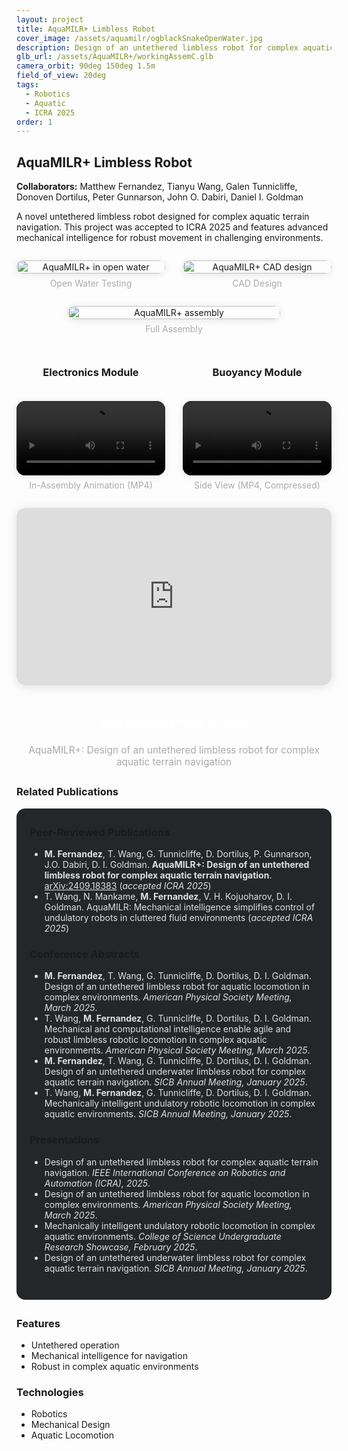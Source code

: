 ```yaml
---
layout: project
title: AquaMILR+ Limbless Robot
cover_image: /assets/aquamilr/ogblackSnakeOpenWater.jpg
description: Design of an untethered limbless robot for complex aquatic terrain navigation. (accepted ICRA 2025)
glb_url: /assets/AquaMILR+/workingAssemC.glb
camera_orbit: 90deg 150deg 1.5m
field_of_view: 20deg
tags:
  - Robotics
  - Aquatic
  - ICRA 2025
order: 1
---
```


## AquaMILR+ Limbless Robot

**Collaborators:** Matthew Fernandez, Tianyu Wang, Galen Tunnicliffe, Donoven Dortilus, Peter Gunnarson, John O. Dabiri, Daniel I. Goldman

A novel untethered limbless robot designed for complex aquatic terrain navigation. This project was accepted to ICRA 2025 and features advanced mechanical intelligence for robust movement in challenging environments.

<div style="display:flex;gap:2em;justify-content:center;margin:2em 0;flex-wrap:wrap;align-items:flex-start;">
  <div style="flex:1;min-width:220px;max-width:400px;text-align:center;">
    <img src="{{ site.baseurl }}/assets/aquamilr/ogblackSnakeOpenWater.jpg" alt="AquaMILR+ in open water" style="width:100%;max-width:340px;border-radius:1em;box-shadow:0 2px 12px rgba(0,0,0,0.10);margin-bottom:0.5em;">
    <div style="color:#aaa;font-size:1em;">Open Water Testing</div>
  </div>
  <div style="flex:1;min-width:220px;max-width:400px;text-align:center;">
    <img src="{{ site.baseurl }}/assets/aquamilr/aquaMILR_CAD_pic.jpg" alt="AquaMILR+ CAD design" style="width:100%;max-width:340px;border-radius:1em;box-shadow:0 2px 12px rgba(0,0,0,0.10);margin-bottom:0.5em;">
    <div style="color:#aaa;font-size:1em;">CAD Design</div>
  </div>
  <div style="flex:1;min-width:220px;max-width:400px;text-align:center;">
    <img src="{{ site.baseurl }}/assets/AquaMILR+/AquaMILR+Pic.jpg" alt="AquaMILR+ assembly" style="width:100%;max-width:340px;border-radius:1em;box-shadow:0 2px 12px rgba(0,0,0,0.10);margin-bottom:0.5em;">
    <div style="color:#aaa;font-size:1em;">Full Assembly</div>
  </div>
</div>

<div style="display:flex;gap:2em;justify-content:center;margin:2em 0;flex-wrap:wrap;align-items:flex-start;">
  <!-- Full Assembly viewer removed -->
  <div style="flex:1;min-width:220px;max-width:400px;">
    <h3 style="text-align:center;color:var(--accent3);margin-bottom:0.5em;">Electronics Module</h3>
    <model-viewer src="{{ site.baseurl }}/assets/AquaMILR+/electronicsModuleC.glb" alt="A 3D model of AquaMILR+ Electronics Module" auto-rotate camera-controls style="width:100%;height:120px;background:#fff;border-radius:1em;"></model-viewer>
  </div>
  <div style="flex:1;min-width:220px;max-width:400px;">
    <h3 style="text-align:center;color:var(--accent3);margin-bottom:0.5em;">Buoyancy Module</h3>
    <model-viewer src="{{ site.baseurl }}/assets/AquaMILR+/biggerNew_-_Copy.glb" alt="A 3D model of AquaMILR+ Buoyancy Module" auto-rotate camera-controls style="width:100%;height:120px;background:#fff;border-radius:1em;"></model-viewer>
  </div>
</div>

<div style="display:flex;gap:2em;flex-wrap:wrap;justify-content:center;margin-bottom:2em;">
  <div style="flex:1;min-width:220px;max-width:400px;text-align:center;">
    <video src="{{ site.baseurl }}/assets/AquaMILR+/in_assembly_animation.mp4" controls style="width:100%;max-width:340px;border-radius:1em;box-shadow:0 2px 12px rgba(0,0,0,0.10);background:#23272a;margin-bottom:0.5em;"></video>
    <div style="color:#aaa;font-size:1em;">In-Assembly Animation (MP4)</div>
  </div>
  <div style="flex:1;min-width:220px;max-width:400px;text-align:center;">
    <video src="{{ site.baseurl }}/assets/AquaMILR+/COMPRESSED-sideView.mp4" controls style="width:100%;max-width:340px;border-radius:1em;box-shadow:0 2px 12px rgba(0,0,0,0.10);background:#23272a;margin-bottom:0.5em;"></video>
    <div style="color:#aaa;font-size:1em;">Side View (MP4, Compressed)</div>
  </div>
</div>

<div style="position:relative;padding-bottom:56.25%;height:0;overflow:hidden;margin:2em 0 2.5em 0;border-radius:1em;box-shadow:0 2px 16px rgba(0,0,0,0.12);">
  <iframe src="https://www.youtube.com/embed/l1MjoG7HlX8" title="AquaMILR Project Video" frameborder="0" allowfullscreen style="position:absolute;top:0;left:0;width:100%;height:100%;border-radius:1em;"></iframe>
</div>

<div style="margin-bottom:2em;text-align:center;">
  <a href="https://arxiv.org/abs/2409.18383" target="_blank" style="display:inline-block;background:var(--accent2);color:#fff;padding:0.9em 2em;border-radius:2em;font-weight:700;text-decoration:none;box-shadow:0 2px 8px var(--accent2);font-size:1.15em;transition:background 0.2s;">View Published Paper on arXiv</a>
  <div style="color:#aaa;font-size:1.1em;margin-top:0.7em;">AquaMILR+: Design of an untethered limbless robot for complex aquatic terrain navigation</div>
</div>

### Related Publications
<div style="background:#23272a;padding:2em 1.5em;border-radius:1em;box-shadow:0 2px 16px var(--accent3);margin-bottom:2em;">
  <h3 style="color:var(--accent3);margin-top:0;">Peer-Reviewed Publications</h3>
  <ul style="color:#e0e0e0;">
    <li><b>M. Fernandez</b>, T. Wang, G. Tunnicliffe, D. Dortilus, P. Gunnarson, J.O. Dabiri, D. I. Goldman. <b>AquaMILR+: Design of an untethered limbless robot for complex aquatic terrain navigation</b>. <a href="https://arxiv.org/abs/2409.18383" target="_blank" style="color:var(--accent2);text-decoration:underline;">arXiv:2409.18383</a> (<i>accepted ICRA 2025</i>)</li>
    <li>T. Wang, N. Mankame, <b>M. Fernandez</b>, V. H. Kojuoharov, D. I. Goldman. AquaMILR: Mechanical intelligence simplifies control of undulatory robots in cluttered fluid environments (<i>accepted ICRA 2025</i>)</li>
  </ul>
  <h3 style="color:var(--accent3);">Conference Abstracts</h3>
  <ul style="color:#e0e0e0;">
    <li><b>M. Fernandez</b>, T. Wang, G. Tunnicliffe, D. Dortilus, D. I. Goldman. Design of an untethered limbless robot for aquatic locomotion in complex environments. <i>American Physical Society Meeting, March 2025</i>.</li>
    <li>T. Wang, <b>M. Fernandez</b>, G. Tunnicliffe, D. Dortilus, D. I. Goldman. Mechanical and computational intelligence enable agile and robust limbless robotic locomotion in complex aquatic environments. <i>American Physical Society Meeting, March 2025</i>.</li>
    <li><b>M. Fernandez</b>, T. Wang, G. Tunnicliffe, D. Dortilus, D. I. Goldman. Design of an untethered underwater limbless robot for complex aquatic terrain navigation. <i>SICB Annual Meeting, January 2025</i>.</li>
    <li>T. Wang, <b>M. Fernandez</b>, G. Tunnicliffe, D. Dortilus, D. I. Goldman. Mechanically intelligent undulatory robotic locomotion in complex aquatic environments. <i>SICB Annual Meeting, January 2025</i>.</li>
  </ul>
  <h3 style="color:var(--accent3);">Presentations</h3>
  <ul style="color:#e0e0e0;">
    <li>Design of an untethered limbless robot for complex aquatic terrain navigation. <i>IEEE International Conference on Robotics and Automation (ICRA), 2025</i>.</li>
    <li>Design of an untethered limbless robot for aquatic locomotion in complex environments. <i>American Physical Society Meeting, March 2025</i>.</li>
    <li>Mechanically intelligent undulatory robotic locomotion in complex aquatic environments. <i>College of Science Undergraduate Research Showcase, February 2025</i>.</li>
    <li>Design of an untethered underwater limbless robot for complex aquatic terrain navigation. <i>SICB Annual Meeting, January 2025</i>.</li>
  </ul>
</div>

### Features
- Untethered operation
- Mechanical intelligence for navigation
- Robust in complex aquatic environments

### Technologies
- Robotics
- Mechanical Design
- Aquatic Locomotion 